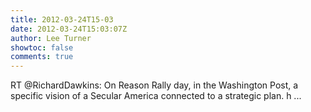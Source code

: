 ```yaml
---
title: 2012-03-24T15-03
date: 2012-03-24T15:03:07Z
author: Lee Turner
showtoc: false
comments: true
---
```


RT @RichardDawkins: On Reason Rally day, in the Washington Post, a specific vision of a Secular America connected to a strategic plan. h ...

